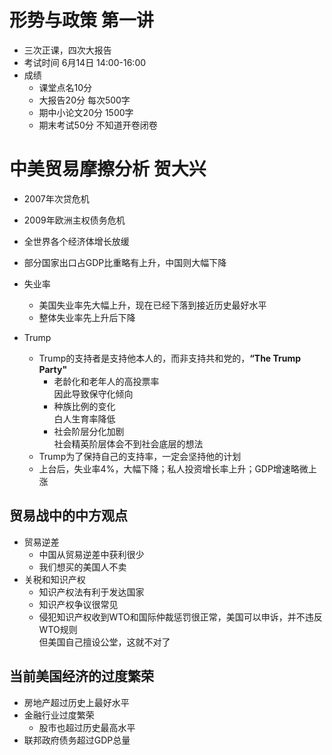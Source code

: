 # 形势与政策 第一讲  
* 三次正课，四次大报告
* 考试时间 6月14日 14:00-16:00  
* 成绩  
    * 课堂点名10分
    * 大报告20分 每次500字
    * 期中小论文20分 1500字
    * 期末考试50分 不知道开卷闭卷  

# 中美贸易摩擦分析 贺大兴  
* 2007年次贷危机  
* 2009年欧洲主权债务危机  

* 全世界各个经济体增长放缓  
* 部分国家出口占GDP比重略有上升，中国则大幅下降  
* 失业率  
    * 美国失业率先大幅上升，现在已经下落到接近历史最好水平  
    * 整体失业率先上升后下降  

* Trump  
    * Trump的支持者是支持他本人的，而非支持共和党的，**“The Trump Party"**  
        * 老龄化和老年人的高投票率  
            因此导致保守化倾向  
        * 种族比例的变化  
            白人生育率降低  
        * 社会阶层分化加剧  
            社会精英阶层体会不到社会底层的想法  
    * Trump为了保持自己的支持率，一定会坚持他的计划  
    * 上台后，失业率4%，大幅下降；私人投资增长率上升；GDP增速略微上涨  

## 贸易战中的中方观点
* 贸易逆差  
    * 中国从贸易逆差中获利很少  
    * 我们想买的美国人不卖  
* 关税和知识产权  
    * 知识产权法有利于发达国家
    * 知识产权争议很常见  
    * 侵犯知识产权收到WTO和国际仲裁惩罚很正常，美国可以申诉，并不违反WTO规则  
        但美国自己擅设公堂，这就不对了  
## 当前美国经济的过度繁荣  
* 房地产超过历史上最好水平
* 金融行业过度繁荣  
    * 股市也超过历史最高水平  
* 联邦政府债务超过GDP总量


